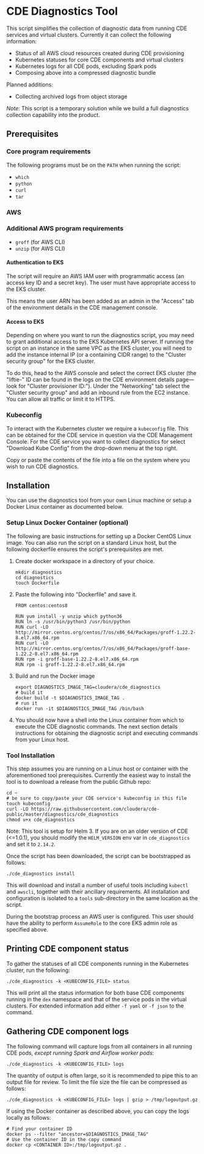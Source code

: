 # CDE Diagnostics Tool

This script simplifies the collection of diagnostic data from running CDE services and virtual clusters. Currently it can
collect the following information:

* Status of all AWS cloud resources created during CDE provisioning
* Kubernetes statuses for core CDE components and virtual clusters
* Kubernetes logs for all CDE pods, excluding Spark pods
* Composing above into a compressed diagnostic bundle 

Planned additions:

* Collecting archived logs from object storage

*Note*: This script is a temporary solution while we build a full diagnostics collection capability into the product.

## Prerequisites

### Core program requirements

The following programs must be on the `PATH` when running the script:

* `which`
* `python`
* `curl`
* `tar`

### AWS 

### Additional AWS program requirements

* `groff` (for AWS CLI)
* `unzip` (for AWS CLI)

#### Authentication to EKS

The script will require an AWS IAM user with programmatic access (an access key ID and a secret key). The user
must have appropriate access to the EKS cluster. 

This means the user ARN has been added as an admin in the "Access" tab of the environment details in the CDE
management console.

#### Access to EKS

Depending on where you want to run the diagnostics script, you may need to grant additional access to the
EKS Kubernetes API server. If running the script on an instance in the same VPC as the EKS cluster, you
will need to add the instance internal IP (or a containing CIDR range) to the "Cluster security group" 
for the EKS cluster. 

To do this, head to the AWS console and select the correct EKS cluster (the "liftie-" ID can be found in
the logs on the CDE environment details page—look for "Cluster provisioner ID:"). Under the "Networking"
tab select the "Cluster security group" and add an inbound rule from the EC2 instance. You can allow
all traffic or limit it to HTTPS.

### Kubeconfig

To interact with the Kubernetes cluster we require a `kubeconfig` file. This can be obtained for the CDE
service in question via the CDE Management Console. For the CDE service you want to collect diagnostics
for select "Download Kube Config" from the drop-down menu at the top right.

Copy or paste the contents of the file into a file on the system where you wish to run CDE diagnostics.

## Installation

You can use the diagnostics tool from your own Linux machine or setup a Docker Linux container as documented below.

### Setup Linux Docker Container (optional)

The following are basic instructions for setting up a Docker CentOS Linux image. You can also run the script on a standard Linux host, but the following dockerfile ensures the script's prerequisites are met.

1. Create docker workspace in a directory of your choice.

    ```
    mkdir diagnostics
    cd diagnostics
    touch Dockerfile
    ```

1. Paste the following into "Dockerfile" and save it.

   ```
   FROM centos:centos8

   RUN yum install -y unzip which python36
   RUN ln -s /usr/bin/python3 /usr/bin/python
   RUN curl -LO http://mirror.centos.org/centos/7/os/x86_64/Packages/groff-1.22.2-8.el7.x86_64.rpm
   RUN curl -LO http://mirror.centos.org/centos/7/os/x86_64/Packages/groff-base-1.22.2-8.el7.x86_64.rpm
   RUN rpm -i groff-base-1.22.2-8.el7.x86_64.rpm
   RUN rpm -i groff-1.22.2-8.el7.x86_64.rpm
   ```

1. Build and run the Docker image

   ```
   export DIAGNOSTICS_IMAGE_TAG=cloudera/cde_diagnostics
   # build it
   docker build -t $DIAGNOSTICS_IMAGE_TAG .
   # run it
   docker run -it $DIAGNOSTICS_IMAGE_TAG /bin/bash
   ```

1. You should now have a shell into the Linux container from which to execute the CDE diagnostic commands. The next section details instructions for obtaining the diagnostic script and executing commands from your Linux host.

### Tool Installation

This step assumes you are running on a Linux host or container with the aforementioned tool prerequisites. Currently the easiest way to install the tool is to download a release from the public Github repo:

```
cd ~
# be sure to copy/paste your CDE service's kubeconfig in this file
touch kubeconfig
curl -LO https://raw.githubusercontent.com/cloudera/cde-public/master/diagnostics/cde_diagnostics
chmod u+x cde_diagnostics
```

Note: This tool is setup for Helm 3. If you are on an older version of CDE (<=1.0.1), you should modify the `HELM_VERSION` env var in `cde_diagnostics` and set it to `2.14.2`.

Once the script has been downloaded, the script can be bootstrapped as follows:

```
./cde_diagnostics install
```

This will download and install a number of useful tools including `kubectl` and `awscli`, together with
their ancillary requirements. All installation and configuration is isolated to a `tools` sub-directory 
in the same location as the script.

During the bootstrap process an AWS user is configured. This user should have the ability to perform
`AssumeRole` to the core EKS admin role as specified above.

## Printing CDE component status

To gather the statuses of all CDE components running in the Kubernetes cluster, run the following:

```
./cde_diagnostics -k <KUBECONFIG_FILE> status
```

This will print all the status information for both base CDE components running in the `dex` namespace
and that of the service pods in the virtual clusters. For extended information add either `-f yaml` or
`-f json` to the command.

## Gathering CDE component logs

The following command will capture logs from all containers in all running CDE pods, *except running Spark 
and Airflow worker pods*:

```
./cde_diagnostics -k <KUBECONFIG_FILE> logs
```

The quantity of output is often large, so it is recommended to pipe this to an output file for review. To limit
the file size the file can be compressed as follows:

```
./cde_diagnostics -k <KUBECONFIG_FILE> logs | gzip > /tmp/logoutput.gz
```

If using the Docker container as described above, you can copy the logs locally as follows:

```
# Find your container ID
docker ps --filter "ancestor=$DIAGNOSTICS_IMAGE_TAG"
# Use the container ID in the copy command
docker cp <CONTAINER ID>:/tmp/logoutput.gz .
```

